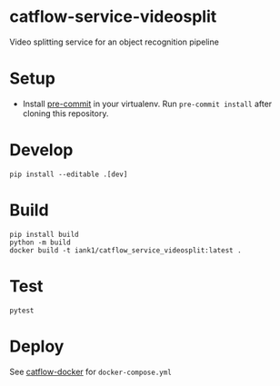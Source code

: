 # catflow-service-videosplit

Video splitting service for an object recognition pipeline

# Setup

* Install [pre-commit](https://pre-commit.com/#install) in your virtualenv. Run
`pre-commit install` after cloning this repository.

# Develop

```
pip install --editable .[dev]
```

# Build

```
pip install build
python -m build
docker build -t iank1/catflow_service_videosplit:latest .
```

# Test

```
pytest
```

# Deploy

See [catflow-docker](https://github.com/iank/catflow-docker) for `docker-compose.yml`
